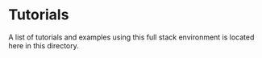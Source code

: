 # Tutorials

A list of tutorials and examples using this full stack environment is located
here in this directory. 
